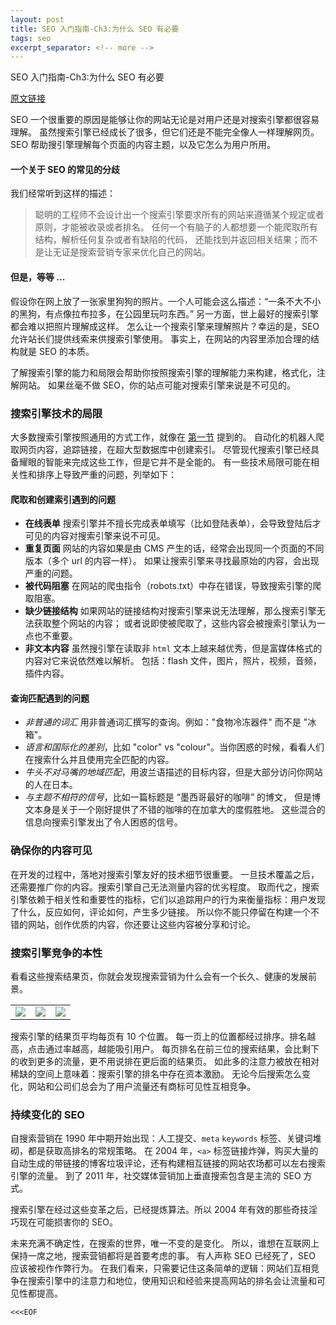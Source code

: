 ```yaml
---
layout: post
title: SEO 入门指南-Ch3:为什么 SEO 有必要
tags: seo
excerpt_separator: <!-- more -->
---
```


SEO 入门指南-Ch3:为什么 SEO 有必要

[原文链接](https://moz.com/beginners-guide-to-seo/why-search-engine-marketing-is-necessary)

SEO 一个很重要的原因是能够让你的网站无论是对用户还是对搜索引擎都很容易理解。
虽然搜索引擎已经成长了很多，但它们还是不能完全像人一样理解网页。
SEO 帮助搜引擎理解每个页面的内容主题，以及它怎么为用户所用。
<!-- more -->

#### 一个关于 SEO 的常见的分歧

我们经常听到这样的描述：

> 聪明的工程师不会设计出一个搜索引擎要求所有的网站来遵循某个规定或者原则，才能被收录或者排名。
> 任何一个有脑子的人都想要一个能爬取所有结构，解析任何复杂或者有缺陷的代码，
> 还能找到并返回相关结果；而不是让无证是搜索营销专家来优化自己的网站。

#### 但是，等等 ...

假设你在网上放了一张家里狗狗的照片。一个人可能会这么描述：“一条不大不小的黑狗，有点像拉布拉多，在公园里玩叼东西。”
另一方面，世上最好的搜索引擎都会难以把照片理解成这样。
怎么让一个搜索引擎来理解照片？幸运的是，SEO 允许站长们提供线索来供搜索引擎使用。
事实上，在网站的内容里添加合理的结构就是 SEO 的本质。

了解搜索引擎的能力和局限会帮助你按照搜索引擎的理解能力来构建，格式化，注解网站。
如果丝毫不做 SEO，你的站点可能对搜索引擎来说是不可见的。

### 搜索引擎技术的局限

大多数搜索引擎按照通用的方式工作，就像在 [第一节](/2017/12/06/how-search-engines-operate/) 提到的。
自动化的机器人爬取网页内容，追踪链接，在超大型数据库中创建索引。
尽管现代搜索引擎已经具备耀眼的智能来完成这些工作，但是它并不是全能的。
有一些技术局限可能在相关性和排序上导致严重的问题，列举如下：

#### 爬取和创建索引遇到的问题

- **在线表单** 搜索引擎并不擅长完成表单填写（比如登陆表单），会导致登陆后才可见的内容对搜索引擎来说不可见。
- **重复页面** 网站的内容如果是由 CMS 产生的话，经常会出现同一个页面的不同版本（多个 url 的内容一样）。
  如果让搜索引擎来寻找最原始的内容，会出现严重的问题。
- **被代码阻塞** 在网站的爬虫指令（robots.txt）中存在错误，导致搜索引擎的爬取阻塞。
- **缺少链接结构** 如果网站的链接结构对搜索引擎来说无法理解，那么搜索引擎无法获取整个网站的内容；
  或者说即使被爬取了，这些内容会被搜索引擎认为一点也不重要。
- **非文本内容** 虽然搜引擎在读取非 `html` 文本上越来越优秀，但是富媒体格式的内容对它来说依然难以解析。
  包括：flash 文件，图片，照片，视频，音频，插件内容。

#### 查询匹配遇到的问题

- *非普通的词汇* 用非普通词汇撰写的查询。例如："食物冷冻器件" 而不是 "冰箱"。
- *语言和国际化的差别*，比如 "color" vs "colour"。当你困惑的时候，看看人们在搜索什么并且使用完全匹配的内容。
- *牛头不对马嘴的地域匹配*，用波兰语描述的目标内容，但是大部分访问你网站的人在日本。
- *与主题不相符的信号*，比如一篇标题是 “墨西哥最好的咖啡” 的博文，
  但是博文本身是关于一个刚好提供了不错的咖啡的在加拿大的度假胜地。
  这些混合的信息向搜索引擎发出了令人困惑的信号。

### 确保你的内容可见

在开发的过程中，落地对搜索引擎友好的技术细节很重要。
一旦技术覆盖之后，还需要推广你的内容。搜索引擎自己无法测量内容的优劣程度。
取而代之，搜索引擎依赖于相关性和重要性的指标，它们以追踪用户的行为来衡量指标：用户发现了什么，反应如何，评论如何，产生多少链接。
所以你不能只停留在构建一个不错的网站，创作优质的内容，你还要让这些内容被分享和讨论。

### 搜索引擎竞争的本性

看看这些搜索结果页，你就会发现搜索营销为什么会有一个长久、健康的发展前景。

<table>
  <tr>
    <td>
      <a target="_blank" href="https://dc8hdnsmzapvm.cloudfront.net/assets/images/beginners/screen-google-search-results.png?534c1e4">
        <img src="https://dc8hdnsmzapvm.cloudfront.net/assets/images/beginners/enlarge-google.png?17def18">
      </a>
    </td>
    <td>
      <a target="_blank" href="https://dc8hdnsmzapvm.cloudfront.net/assets/images/beginners/screen-yahoo-search-results.png?da1b066">
        <img src="https://dc8hdnsmzapvm.cloudfront.net/assets/images/beginners/enlarge-yahoo.png?04f627f">
      </a>
    </td>
    <td>
      <a target="_blank" href="https://dc8hdnsmzapvm.cloudfront.net/assets/images/beginners/screen-bing-search-results.png?946367d">
        <img src="https://dc8hdnsmzapvm.cloudfront.net/assets/images/beginners/enlarge-bing.png?09dc526">
      </a>
    </td>
  </tr>
</table>

搜索引擎的结果页平均每页有 10 个位置。
每一页上的位置都经过排序。排名越高，点击通过率越高，越能吸引用户。
每页排名在前三位的搜索结果，会比剩下的收到更多的流量，更不用说排在更后面的结果页。
如此多的注意力被放在相对稀缺的空间上意味着：搜索引擎的排名中存在资本激励。
无论今后搜索怎么变化，网站和公司们总会为了用户流量还有商标可见性互相竞争。

### 持续变化的 SEO

自搜索营销在 1990 年中期开始出现：人工提交、`meta` `keywords` 标签、关键词堆砌，都是获取高排名的常规策略。
在 2004 年，`<a>` 标签链接炸弹，购买大量的自动生成的带链接的博客垃圾评论，还有构建相互链接的网站农场都可以左右搜索引擎的流量。
到了 2011 年，社交媒体营销加上垂直搜索包含是主流的 SEO 方式。

搜索引擎在经过这些变革之后，已经提炼算法。所以 2004 年有效的那些奇技淫巧现在可能损害你的 SEO。

未来充满不确定性，在搜索的世界，唯一不变的是变化。
所以，谁想在互联网上保持一席之地，搜索营销都将是首要考虑的事。
有人声称 SEO 已经死了，SEO 应该被视作作弊行为。
在我们看来，只需要记住这条简单的逻辑：网站们互相竞争在搜索引擎中的注意力和地位，使用知识和经验来提高网站的排名会让流量和可见性都提高。

`<<<EOF`